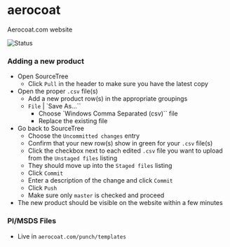 # aerocoat

Aerocoat.com website 

![Status](https://travis-ci.org/brophdawg11/aerocoat.com.svg?branch=master "Status")

### Adding a new product
* Open SourceTree
  * Click `Pull` in the header to make sure you have the latest copy
* Open the proper `.csv` file(s)
  * Add a new product row(s) in the appropriate groupings
  * `File` | `Save As...``
    * Choose `Windows Comma Separated (csv)`` file
    * Replace the existing file
* Go back to SourceTree
  * Choose the `Uncommitted changes` entry
  * Confirm that your new row(s) show in green for your `.csv` file(s)
  * Click the checkbox next to each edited `.csv` file you want to upload from the `Unstaged files` listing
  * They should move up into the `Staged files` listing
  * Click `Commit`
  * Enter a description of the change and click `Commit`
  * Click `Push`
  * Make sure only `master` is checked and proceed
* The new product should be visible on the website within a few minutes

### PI/MSDS Files
* Live in `aerocoat.com/punch/templates`
